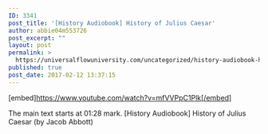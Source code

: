 ```yaml
---
ID: 3341
post_title: '[History Audiobook] History of Julius Caesar'
author: abbie04m553726
post_excerpt: ""
layout: post
permalink: >
  https://universalflowuniversity.com/uncategorized/history-audiobook-history-of-julius-caesar/
published: true
post_date: 2017-02-12 13:37:15
---
```

[embed]https://www.youtube.com/watch?v=mfVVPpC1Plk[/embed]<br>
<p>The main text starts at 01:28 mark.
[History Audiobook] History of Julius Caesar (by Jacob Abbott)</p>